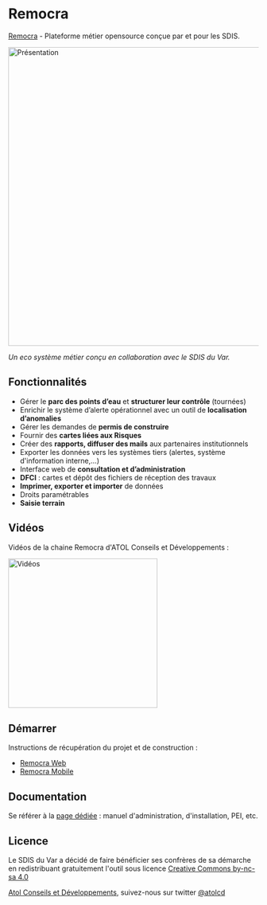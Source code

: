 # Remocra

[Remocra](https://github.com/atolcd/sdis-remocra) - Plateforme métier opensource conçue par et pour les SDIS.


<img  alt="Présentation" src="https://www.atolcd.com/fileadmin/Images_pages_menu/Open_Source/Remocra/header_remocra_liste_arrondi.jpg" width="600">

*Un eco système métier conçu en collaboration avec le SDIS du Var.*


## Fonctionnalités

* Gérer le **parc des points d’eau** et **structurer leur contrôle** (tournées)
* Enrichir le système d’alerte opérationnel avec un outil de **localisation d’anomalies**
* Gérer les demandes de **permis de construire**
* Fournir des **cartes liées aux Risques**
* Créer des **rapports, diffuser des mails** aux partenaires institutionnels
* Exporter les données vers les systèmes tiers (alertes, système d'information interne,...)
* Interface web de **consultation et d’administration**
* **DFCI** : cartes et dépôt des fichiers de réception des travaux
* **Imprimer, exporter et importer** de données
* Droits paramétrables
* **Saisie terrain**


## Vidéos

Vidéos de la chaine Remocra d'ATOL Conseils et Développements :

<a href="https://www.youtube.com/playlist?list=PLgIqBvactlMJQ7dOots4OKfFXLrofghKH"><img alt="Vidéos" src="https://www.atolcd.com/fileadmin/Images_pages_menu/Open_Source/Remocra/illustr_tablette_remocra.jpg" width="300"></a>


## Démarrer
 
Instructions de récupération du projet et de construction :
* [Remocra Web](https://github.com/atolcd/sdis-remocra/tree/master/remocra/README.md)
* [Remocra Mobile](https://github.com/atolcd/sdis-remocra/tree/master/mobile/README.md)

## Documentation

Se référer à la [page dédiée](docs/index.adoc) : manuel d'administration, d'installation, PEI, etc.

## Licence

Le SDIS du Var a décidé de faire bénéficier ses confrères de sa démarche en redistribuant gratuitement l'outil sous licence [Creative Commons by-nc-sa 4.0](https://github.com/atolcd/sdis-remocra/LICENSE.txt)

[Atol Conseils et Développements](http://www.atolcd.com), suivez-nous sur twitter [@atolcd](https://twitter.com/atolcd)
